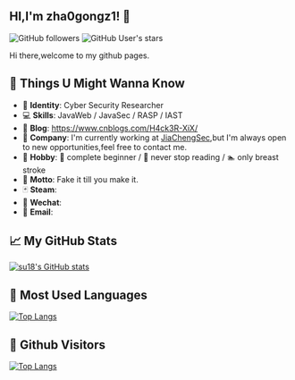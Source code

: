 ﻿## HI,I'm zha0gongz1! &#x1f44b;
![GitHub followers](https://img.shields.io/github/followers/An0ny-m0us?style=social)   ![GitHub User's stars](https://img.shields.io/github/stars/An0ny-m0us?style=social)

Hi there,welcome to my github pages.



## &#x1f9f8; Things U Might Wanna Know 

- &#x1f481; **Identity**: Cyber Security Researcher
- &#x1f4bb; **Skills**: JavaWeb / JavaSec / RASP / IAST
- &#x1f4c3; **Blog**: https://www.cnblogs.com/H4ck3R-XiX/
- &#x1f3e2; **Company**: I'm currently working at [JiaChengSec](http://www.jiachengsec.com/),but I'm always open to new opportunities,feel free to contact me.
- &#x1f47e; **Hobby**: &#x1f3b9; complete beginner / &#x1f4d5; never stop reading /  &#x1f3ca; only breast stroke
- &#x1f4ac; **Motto**: Fake it till you make it.
- &#x1f0cf; **Steam**: 
- &#x1f4f1; **Wechat**: 
- &#x1f4e7; **Email**: 




## &#x1f4c8; My GitHub Stats

[![su18's GitHub stats](https://github-readme-stats.vercel.app/api?username=An0ny-m0us&show_icons=true)](https://www.cnblogs.com/H4ck3R-XiX/)



## &#x1f4dd; Most Used Languages

[![Top Langs](https://github-readme-stats.vercel.app/api/top-langs/?username=An0ny-m0us&hide=html)](https://www.cnblogs.com/H4ck3R-XiX/)



## &#x1f92b; Github Visitors


[![Top Langs](https://profile-counter.glitch.me/An0ny-m0us/count.svg)](https://www.cnblogs.com/H4ck3R-XiX/)


